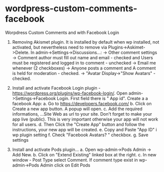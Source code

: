 # wordpress-custom-comments-facebook
Worpdress Custom Comments and with Facebook Login

1. Removing Akismet plugin. It is installed by default when wp installed, not activated, but nevertheless need to remove via Plugins->Askimet->Delete.
In admin->Settings->Discussions...:
-> Other comment settings -> Comment author must fill out name and email  - checked and Users must be registered and logged in to comment - unchecked
-> Email me whenever (2 checkboxes) -> Anyone posts a comment and A comment is held for moderation - checked.
-> "Avatar Display->"Show Avatars" - checked.

2. Install and activate Facebook Login plugin - https://wordpress.org/plugins/wp-facebook-login/.
Open admin->Settings->Facebook Login. First field there is " App id".
Create a a facebook App: 
   a. Go to https://developers.facebook.com/
   b. Click on Create a new app button. A popup will open.
   c. Add the required informations, ...Site Web as url to your site.  Don't forget to make your app live (public).
      This is very important otherwise your app will not work for all users.
   d. Then Click the "Create App" button and follow the instructions, your new app will be created.
   e. Copy and Paste "App ID" i wp plugin setting
   f. Check "Facebook Avatars? " checkbox. 
   g. Save settings
   
4. Install and activate Pods plugin... 
   a. Open wp-admin->Pods Admin -> Add New.
   b. Click on "Extend Existing" linked box at the right.
   c. In new window - Post Type select Comment. If comment type exist in wp-admin->Pods Admin click on Edit Pods
   


